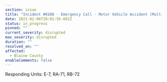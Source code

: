 ```yaml
---
section: issue
title: "Incident #0108 - Emergency Call - Motor Vehicle Accident (Multiple Vehicles)"
date: 2021-02-06T20:01:56.601Z
status: in_progress
pinned: ""
current_severity: disrupted
max_severity: disrupted
duration: ""
resolved_on: ""
affected:
  - Blaine County
enableComments: false
---
```

Responding Units: E-7, RA-71, RB-72